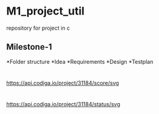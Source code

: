 # M1_project_util
repository for project in c
## Milestone-1
*Folder structure
*Idea
*Requirements
*Design
*Testplan

#
https://api.codiga.io/project/31184/score/svg
#
https://api.codiga.io/project/31184/status/svg